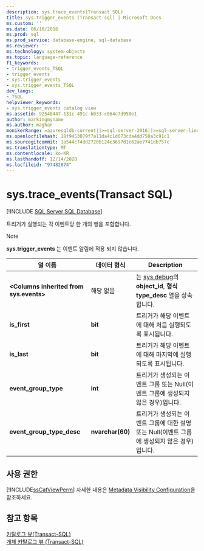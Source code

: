 ```yaml
---
description: sys.trace_events(Transact SQL)
title: sys.trigger_events (Transact-sql) | Microsoft Docs
ms.custom: ''
ms.date: 06/10/2016
ms.prod: sql
ms.prod_service: database-engine, sql-database
ms.reviewer: ''
ms.technology: system-objects
ms.topic: language-reference
f1_keywords:
- trigger_events_TSQL
- trigger_events
- sys.trigger_events
- sys.trigger_events_TSQL
dev_langs:
- TSQL
helpviewer_keywords:
- sys.trigger_events catalog view
ms.assetid: 92540447-131c-491c-b033-c064c7d950e1
author: markingmyname
ms.author: maghan
monikerRange: =azuresqldb-current||>=sql-server-2016||>=sql-server-linux-2017||=azuresqldb-mi-current
ms.openlocfilehash: 18f9453079f7a11da4c1d073cda4dd750a3c91c1
ms.sourcegitcommit: 1a544cf4dd2720b124c3697d1e62ae7741db757c
ms.translationtype: MT
ms.contentlocale: ko-KR
ms.lasthandoff: 12/14/2020
ms.locfileid: "97482874"
---
```

# <a name="systrigger_events-transact-sql"></a>sys.trace_events(Transact SQL)
[!INCLUDE [SQL Server SQL Database](../../includes/applies-to-version/sql-asdb.md)]

  트리거가 실행되는 각 이벤트당 한 개의 행을 포함합니다.  
  
> [!NOTE]  
>  **sys.trigger_events** 는 이벤트 알림에 적용 되지 않습니다.  
  
|열 이름|데이터 형식|Description|  
|-----------------|---------------|-----------------|  
|**\<Columns inherited from sys.events>**|해당 없음|는 [sys.debug](../../relational-databases/system-catalog-views/sys-events-transact-sql.md)의 **object_id**, **형식** **type_desc** 열을 상속 합니다.|  
|**is_first**|**bit**|트리거가 해당 이벤트에 대해 처음 실행되도록 표시됩니다.|  
|**is_last**|**bit**|트리거가 해당 이벤트에 대해 마지막에 실행되도록 표시됩니다.|  
|**event_group_type**|**int**|트리거가 생성되는 이벤트 그룹 또는 Null(이벤트 그룹에 생성되지 않은 경우)입니다.|  
|**event_group_type_desc**|**nvarchar(60)**|트리거가 생성되는 이벤트 그룹에 대한 설명 또는 Null(이벤트 그룹에 생성되지 않은 경우)입니다.|  
  
## <a name="permissions"></a>사용 권한  
 [!INCLUDE[ssCatViewPerm](../../includes/sscatviewperm-md.md)] 자세한 내용은 [Metadata Visibility Configuration](../../relational-databases/security/metadata-visibility-configuration.md)을 참조하세요.  
  
## <a name="see-also"></a>참고 항목  
 [카탈로그 뷰&#40;Transact-SQL&#41;](../../relational-databases/system-catalog-views/catalog-views-transact-sql.md)   
 [개체 카탈로그 뷰 &#40;Transact-SQL&#41;](../../relational-databases/system-catalog-views/object-catalog-views-transact-sql.md)  
  
  
